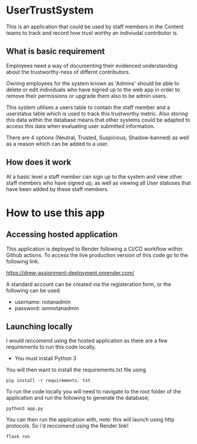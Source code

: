 # UserTrustSystem

This is an application that could be used by staff members in the Content teams to track and record how trust worthy an indiviudal contributor is. 

## What is basic requirement

Employees need a way of documenting their evidenced understanding about the trustworthy-ness of differnt contributors. 

Owning employees for the system known as 'Admins' should be able to delete or edit individuals who have signed up to the web app in order to remove their permissions or upgrade them also to be admin users.

This system utilises a users table to contain the staff member and a userstatus table which is used to track this trustworthy metric. Also storing this data within the database means that other systems could be adapted to  access this data when evaluating user submitted information.

There are 4 options (Neutral, Trusted, Suspicious, Shadow-banned) as well as a reason which can be added to a user.

## How does it work

At a basic level a staff member can sign up to the system and view other staff members who have signed up, as well as viewing all User statuses that have been added by these staff members.  

# How to use this app

## Accessing hosted application

This application is deployed to Render following a CI/CD workflow within Github actions. To access the live production version of this code go to the following link. 

https://drew-assignment-deployment.onrender.com/

A standard account can be created via the registeration form, or the following can be used. 
- username: notanadmin
- password: iamnotanadmin

## Launching locally

I would reccomend using the hosted application as there are a few requirements to run this code locally. 
- You must install Python 3

You will then want to install the requirements.txt file using 

```
pip install -r requirements. txt
```

To run the code locally you will need to navigate to the root folder of the application and run the following to generate the database;

```
python3 app.py
```

You can then run the application with, note: this will launch using http protocols. So i'd reccomend using the Render link!

```
flask run
```